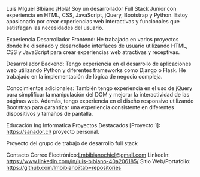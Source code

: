 Luis MIguel BIbiano
¡Hola! Soy un desarrollador Full Stack Junior con experiencia en HTML, CSS, JavaScript, jQuery, Bootstrap y Python. Estoy apasionado por crear experiencias web interactivas y funcionales que satisfagan las necesidades del usuario.

Experiencia
Desarrollador Frontend: He trabajado en varios proyectos donde he diseñado y desarrollado interfaces de usuario utilizando HTML, CSS y JavaScript para crear experiencias web atractivas y receptivas.

Desarrollador Backend: Tengo experiencia en el desarrollo de aplicaciones web utilizando Python y diferentes frameworks como Django o Flask. He trabajado en la  implementación de lógica de negocio compleja.

Conocimientos adicionales: También tengo experiencia en el uso de jQuery para simplificar la manipulación del DOM y mejorar la interactividad de las páginas web. Además, tengo experiencia en el diseño responsivo utilizando Bootstrap para garantizar una experiencia consistente en diferentes dispositivos y tamaños de pantalla.

Educación
Ing Informatica
Proyectos Destacados
[Proyecto 1]: https://sanador.cl/  proyecto personal.

[Proyecto 2]: https://lmbibiano.github.io/viajeschile/  
              Proyecto del grupo de trabajo de desarrollo full stack 

Contacto
Correo Electrónico:Lmbibianochiel@gmail.com
LinkedIn: https://www.linkedin.com/in/luis-bibiano-40a206185/
Sitio Web/Portafolio: https://github.com/lmbibiano?tab=repositories
